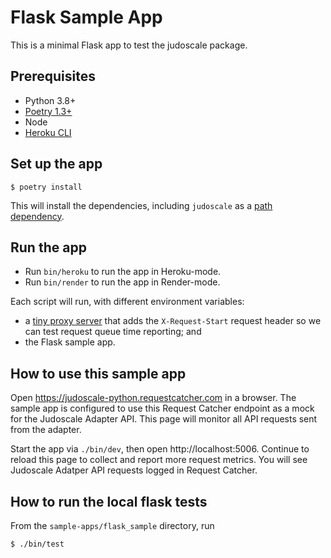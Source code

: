 # Flask Sample App

This is a minimal Flask app to test the judoscale package.

## Prerequisites

- Python 3.8+
- [Poetry 1.3+](https://python-poetry.org/)
- Node
- [Heroku CLI](https://devcenter.heroku.com/articles/heroku-cli)

## Set up the app

```
$ poetry install
```

This will install the dependencies, including `judoscale` as a [path dependency](https://python-poetry.org/docs/dependency-specification/#path-dependencies).

## Run the app

* Run `bin/heroku` to run the app in Heroku-mode.
* Run `bin/render` to run the app in Render-mode.

Each script will run, with different environment variables:

- a [tiny proxy server](https://github.com/judoscale/judoscale-adapter-proxy-server) that adds the `X-Request-Start` request header so we can test request queue time reporting; and
- the Flask sample app.

## How to use this sample app

Open https://judoscale-python.requestcatcher.com in a browser. The sample app is configured to use this Request Catcher endpoint as a mock for the Judoscale Adapter API. This page will monitor all API requests sent from the adapter.

Start the app via `./bin/dev`, then open http://localhost:5006. Continue to reload this page to collect and report more request metrics. You will see Judoscale Adatper API requests logged in Request Catcher.

## How to run the local flask tests

From the `sample-apps/flask_sample` directory, run

```
$ ./bin/test
```
